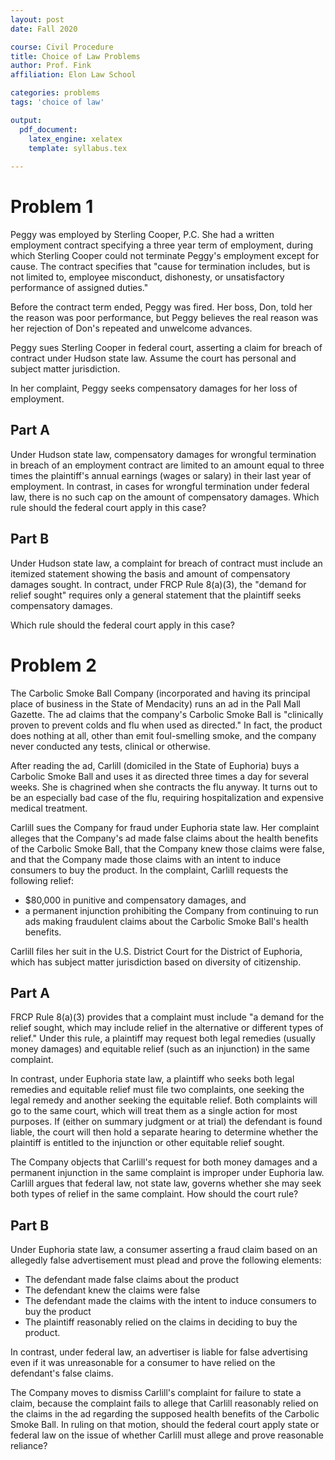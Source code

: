 ```yaml
---
layout: post 
date: Fall 2020

course: Civil Procedure 
title: Choice of Law Problems
author: Prof. Fink
affiliation: Elon Law School 

categories: problems 
tags: 'choice of law'

output: 
  pdf_document:
    latex_engine: xelatex
    template: syllabus.tex
  
---
```


# Problem 1

Peggy was employed by Sterling Cooper, P.C. She had a written employment contract specifying a three year term of employment, during which Sterling Cooper could not terminate Peggy's employment except for cause. The contract specifies that "cause for termination includes, but is not limited to, employee misconduct, dishonesty, or unsatisfactory performance of assigned duties." 

Before the contract term ended, Peggy was fired. Her boss, Don, told her the reason was poor performance, but Peggy believes the real reason was her rejection of Don's repeated and unwelcome advances. 

Peggy sues Sterling Cooper in federal court, asserting a claim for breach of contract under Hudson state law. Assume the court has personal and subject matter jurisdiction. 

In her complaint, Peggy seeks compensatory damages for her loss of employment. 

## Part A

Under Hudson state law, compensatory damages for wrongful termination in breach of an employment contract are limited to an amount equal to three times the plaintiff's annual earnings (wages or salary) in their last year of employment. In contrast, in cases for wrongful termination under federal law, there is no such cap on the amount of compensatory damages. Which rule should the federal court apply in this case? 

## Part B

Under Hudson state law, a complaint for breach of contract must include an itemized statement showing the basis and amount of compensatory damages sought. In contract, under FRCP Rule 8(a)(3), the "demand for relief sought" requires only a general statement that the plaintiff seeks compensatory damages. 

Which rule should the federal court apply in this case? 

# Problem 2

The Carbolic Smoke Ball Company (incorporated and having its principal place of business in the State of Mendacity) runs an ad in the Pall Mall Gazette. The ad claims that the company's Carbolic Smoke Ball is "clinically proven to prevent colds and flu when used as directed." In fact, the product does nothing at all, other than emit foul-smelling smoke, and the company never conducted any tests, clinical or otherwise. 

After reading the ad, Carlill (domiciled in the State of Euphoria) buys a Carbolic Smoke Ball and uses it as directed three times a day for several weeks. She is chagrined when she contracts the flu anyway. It turns out to be an especially bad case of the flu, requiring hospitalization and expensive medical treatment. 

Carlill sues the Company for fraud under Euphoria state law. Her complaint alleges that the Company's ad made false claims about the health benefits of the Carbolic Smoke Ball, that the Company knew those claims were false, and that the Company made those claims with an intent to induce consumers to buy the product. In the complaint, Carlill requests the following relief:  
- $80,000 in punitive and compensatory damages, and 
- a permanent injunction prohibiting the Company from continuing to run ads making fraudulent claims about the Carbolic Smoke Ball's health benefits.

Carlill files her suit in the U.S. District Court for the District of Euphoria, which has subject matter jurisdiction based on diversity of citizenship. 

## Part A

FRCP Rule 8(a)(3) provides that a complaint must include "a demand for the relief sought, which may include relief in the alternative or different types of relief." Under this rule, a plaintiff may request both legal remedies (usually money damages) and equitable relief (such as an injunction) in the same complaint. 

In contrast, under Euphoria state law, a plaintiff who seeks both legal remedies and equitable relief must file two complaints, one seeking the legal remedy and another seeking the equitable relief. Both complaints will go to the same court, which will treat them as a single action for most purposes. If (either on summary judgment or at trial) the defendant is found liable, the court will then hold a separate hearing to determine whether the plaintiff is entitled to the injunction or other equitable relief sought. 

The Company objects that Carlill's request for both money damages and a permanent injunction in the same complaint is improper under Euphoria law. Carlill argues that federal law, not state law, governs whether she may seek both types of relief in the same complaint. How should the court rule? 

## Part B

Under Euphoria state law, a consumer asserting a fraud claim based on an allegedly false advertisement must plead and prove the following elements:
- The defendant made false claims about the product
- The defendant knew the claims were false
- The defendant made the claims with the intent to induce consumers to buy the product
- The plaintiff reasonably relied on the claims in deciding to buy the product. 

In contrast, under federal law, an advertiser is liable for false advertising even if it was unreasonable for a consumer to have relied on the defendant's false claims. 

The Company moves to dismiss Carlill's complaint for failure to state a claim, because the complaint fails to allege that Carlill reasonably relied on the claims in the ad regarding the supposed health benefits of the Carbolic Smoke Ball. In ruling on that motion, should the federal court apply state or federal law on the issue of whether Carlill must allege and prove reasonable reliance? 